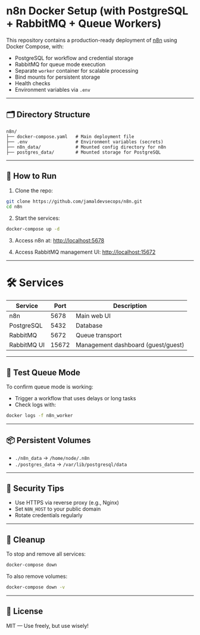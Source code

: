 # n8n Docker Setup (with PostgreSQL + RabbitMQ + Queue Workers)

This repository contains a production-ready deployment of [n8n](https://n8n.io) using Docker Compose, with:

- PostgreSQL for workflow and credential storage
- RabbitMQ for queue mode execution
- Separate `worker` container for scalable processing
- Bind mounts for persistent storage
- Health checks
- Environment variables via `.env`

---

## 🗂 Directory Structure

```
n8n/
├── docker-compose.yaml   # Main deployment file
├── .env                  # Environment variables (secrets)
├── n8n_data/             # Mounted config directory for n8n
├── postgres_data/        # Mounted storage for PostgreSQL
```
---

## 🚀 How to Run

1. Clone the repo:

```bash
git clone https://github.com/jamaldevsecops/n8n.git
cd n8n
```

2. Start the services:

```bash
docker-compose up -d
```

3. Access n8n at: [http://localhost:5678](http://localhost:5678)

4. Access RabbitMQ management UI: [http://localhost:15672](http://localhost:15672)

---

# 🛠 Services

| Service     | Port    | Description                         |
|-------------|---------|-------------------------------------|
| n8n         | 5678    | Main web UI                         |
| PostgreSQL  | 5432    | Database                            |
| RabbitMQ    | 5672    | Queue transport                     |
| RabbitMQ UI | 15672   | Management dashboard (guest/guest)  |

---

## 🧪 Test Queue Mode

To confirm queue mode is working:
- Trigger a workflow that uses delays or long tasks
- Check logs with:

```bash
docker logs -f n8n_worker
```

---

## 📦 Persistent Volumes

- `./n8n_data` → `/home/node/.n8n`
- `./postgres_data` → `/var/lib/postgresql/data`

---

## 🔐 Security Tips

- Use HTTPS via reverse proxy (e.g., Nginx)
- Set `N8N_HOST` to your public domain
- Rotate credentials regularly

---

## 🧹 Cleanup

To stop and remove all services:

```bash
docker-compose down
```

To also remove volumes:

```bash
docker-compose down -v
```

---

## 📜 License

MIT — Use freely, but use wisely!